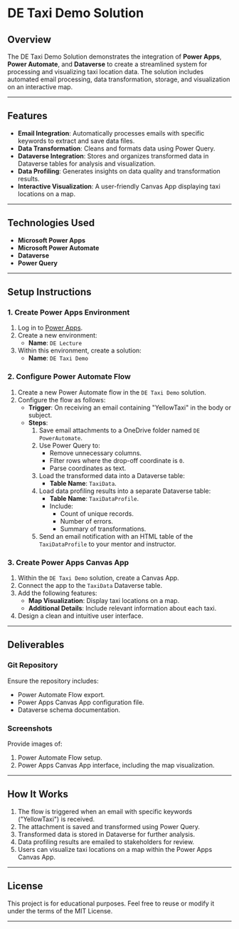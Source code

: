 # DE Taxi Demo Solution

## Overview
The DE Taxi Demo Solution demonstrates the integration of **Power Apps**, **Power Automate**, and **Dataverse** to create a streamlined system for processing and visualizing taxi location data. The solution includes automated email processing, data transformation, storage, and visualization on an interactive map.

---

## Features
- **Email Integration**: Automatically processes emails with specific keywords to extract and save data files.
- **Data Transformation**: Cleans and formats data using Power Query.
- **Dataverse Integration**: Stores and organizes transformed data in Dataverse tables for analysis and visualization.
- **Data Profiling**: Generates insights on data quality and transformation results.
- **Interactive Visualization**: A user-friendly Canvas App displaying taxi locations on a map.

---

## Technologies Used
- **Microsoft Power Apps**
- **Microsoft Power Automate**
- **Dataverse**
- **Power Query**

---

## Setup Instructions

### 1. Create Power Apps Environment
1. Log in to [Power Apps](https://make.powerapps.com/).
2. Create a new environment:
   - **Name**: `DE Lecture`
3. Within this environment, create a solution:
   - **Name**: `DE Taxi Demo`

### 2. Configure Power Automate Flow
1. Create a new Power Automate flow in the `DE Taxi Demo` solution.
2. Configure the flow as follows:
   - **Trigger**: On receiving an email containing "YellowTaxi" in the body or subject.
   - **Steps**:
     1. Save email attachments to a OneDrive folder named `DE PowerAutomate`.
     2. Use Power Query to:
        - Remove unnecessary columns.
        - Filter rows where the drop-off coordinate is `0`.
        - Parse coordinates as text.
     3. Load the transformed data into a Dataverse table:
        - **Table Name**: `TaxiData`.
     4. Load data profiling results into a separate Dataverse table:
        - **Table Name**: `TaxiDataProfile`.
        - Include:
          - Count of unique records.
          - Number of errors.
          - Summary of transformations.
     5. Send an email notification with an HTML table of the `TaxiDataProfile` to your mentor and instructor.

### 3. Create Power Apps Canvas App
1. Within the `DE Taxi Demo` solution, create a Canvas App.
2. Connect the app to the `TaxiData` Dataverse table.
3. Add the following features:
   - **Map Visualization**: Display taxi locations on a map.
   - **Additional Details**: Include relevant information about each taxi.
4. Design a clean and intuitive user interface.

---

## Deliverables

### Git Repository
Ensure the repository includes:
- Power Automate Flow export.
- Power Apps Canvas App configuration file.
- Dataverse schema documentation.

### Screenshots
Provide images of:
1. Power Automate Flow setup.
2. Power Apps Canvas App interface, including the map visualization.

---

## How It Works
1. The flow is triggered when an email with specific keywords ("YellowTaxi") is received.
2. The attachment is saved and transformed using Power Query.
3. Transformed data is stored in Dataverse for further analysis.
4. Data profiling results are emailed to stakeholders for review.
5. Users can visualize taxi locations on a map within the Power Apps Canvas App.

---

## License
This project is for educational purposes. Feel free to reuse or modify it under the terms of the MIT License.

---

